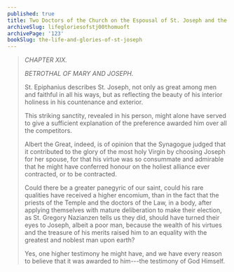 ```yaml
---
published: true
title: Two Doctors of the Church on the Espousal of St. Joseph and the Blessed Virgin Mary
archiveSlug: lifegloriesofstj00thomuoft
archivePage: '123'
bookSlug: the-life-and-glories-of-st-joseph
---
```


> *CHAPTER XIX.*
>
> *BETROTHAL OF MARY AND JOSEPH.*
>
> St. Epiphanius describes St. Joseph, not only as great among men and faithful in all his ways, but as reflecting the beauty of his interior holiness in his countenance and exterior.
>
> This striking sanctity, revealed in his person, might alone have served to give a sufficient explanation of the preference awarded him over all the competitors.
>
> Albert the Great, indeed, is of opinion that the Synagogue judged that it contributed to the glory of the most holy Virgin by choosing Joseph for her spouse, for that his virtue was so consummate and admirable that he might have conferred honour on the holiest alliance ever contracted, or to be contracted.
>
> Could there be a greater panegyric of our saint, could his rare qualities have received a higher encomium, than in the fact that the priests of the Temple and the doctors of the Law, in a body, after applying themselves with mature deliberation to make their election, as St. Gregory Nazianzen tells us they did, should have turned their eyes to Joseph, albeit a poor man, because the wealth of his virtues and the treasure of his merits raised him to an equality with the greatest and noblest man upon earth?
>
> Yes, one higher testimony he might have, and we have every reason to believe that it was awarded to him---the testimony of God Himself.
